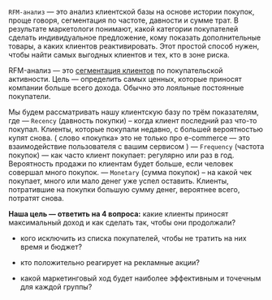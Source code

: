 `RFM-анализ` — это анализ клиентской базы на основе истории покупок, проще говоря, сегментация по частоте, давности и сумме трат. В результате маркетологи понимают, какой категории покупателей сделать индивидуальное предложение, кому показать дополнительные товары, а каких клиентов реактивировать. Этот простой способ нужен, чтобы найти самых выгодных клиентов и тех, кто в зоне риска.

RFM-анализ — это [сегментация клиентов](https://altcraft.com/ru/blog/segmentaciya-celevoj-auditorii) по покупательской активности. Цель — определить самых ценных, которые приносят компании больше всего дохода. Обычно это лояльные постоянные покупатели.

Мы будем рассматривать нашу клиентскую базу по трём показателям, где
— `Recency` (давность покупки) – когда клиент последний раз что-то покупал. Клиенты, которые покупали недавно, с большей вероятностью купят снова. ( слово «покупка» это не только про e-commerce — это взаимодействие пользователя с вашим сервисом )
— `Frequency` (частота покупок) — как часто клиент покупает: регулярно или раз в год. Вероятность продажи по клиентам будет больше, если человек совершал много покупок.
— `Monetary` (сумма покупок) – на какой чек покупает, много или мало денег уже успел оставить. Клиенты, потратившие на покупки большую сумму денег, вероятнее всего, потратят снова.

**Наша цель — ответить на 4 вопроса:**
какие клиенты приносят максимальный доход и как сделать так, чтобы они продолжали?
    
- кого исключить из списка покупателей, чтобы не тратить на них время и бюджет?
    
- кто положительно реагирует на рекламные акции?
    
- какой маркетинговый ход будет наиболее эффективным и точечным для каждой группы?
    

>
